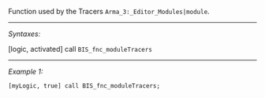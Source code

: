 Function used by the Tracers `Arma_3:_Editor_Modules|module`.


---
*Syntaxes:*

[logic, activated] call `BIS_fnc_moduleTracers`

---
*Example 1:*

```sqf
[myLogic, true] call BIS_fnc_moduleTracers;
```